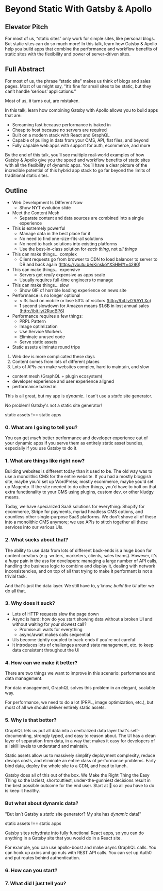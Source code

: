 # Beyond Static With Gatsby & Apollo

## Elevator Pitch

For most of us, “static sites” only work for simple sites, like personal blogs. But static sites can do so much more! In this talk, learn how Gatsby & Apollo help you build apps that combine the performance and workflow benefits of static sites with the flexibility and power of server-driven sites.

## Full Abstract

For most of us, the phrase “static site” makes us think of blogs and sales pages. Most of us might say, “It’s fine for small sites to be static, but they can’t handle ‘serious’ applications.”

Most of us, it turns out, are mistaken.

In this talk, learn how combining Gatsby with Apollo allows you to build apps that are:

-   Screaming fast because performance is baked in
-   Cheap to host because no servers are required
-   Built on a modern stack with React and GraphQL
-   Capable of pulling in data from your CMS, API, flat files, and beyond
-   Fully capable web apps with support for auth, ecommerce, and more

By the end of this talk, you’ll see multiple real-world examples of how Gatsby & Apollo give you the speed and workflow benefits of static sites with all the flexibility of dynamic apps. You’ll have a clear picture of the incredible potential of this hybrid app stack to go far beyond the limits of traditional static sites.

## Outline

-   Web Development Is Different Now
    -   Show NYT evolution slide
-   Meet the Content Mesh
    -   Separate content and data sources are combined into a single experience
-   This is extremely powerful
    -   Manage data in the best place for it
    -   No need to find one-size-fits-all solutions
    -   No need to hack solutions into existing platforms
    -   Use the best-in-class solution for _each thing_, not _all things_
-   This can make things... complex
    -   Client requests go from browser to CDN to load balancer to server to DB and back again (https://youtu.be/KinskoYXSHM?t=4280)
-   This can make things... expensive
    -   Servers get _really_ expensive as apps scale
    -   Usually requires full-time engineers to manage
-   This can make things... slow
    -   Show GIF of horrible loading experience on news site
-   Performance is no longer optional
    -   < 3s load on mobile or lose 53% of visitors (http://bit.ly/2RAYLXo)
    -   1 second slowdown for Amazon means $1.6B in lost annual sales (http://bit.ly/2RudBP6)
-   Performance requires a few things:
    -   PRPL Pattern
    -   Image optimization
    -   Use Service Workers
    -   Eliminate unused code
    -   Serve static assets
-   Static assets eliminate round trips

1. Web dev is more complicated these days
2. Content comes from lots of different places
3. Lots of APIs can make websites complex, hard to maintain, and slow

-   content mesh (GraphQL + plugin ecosystem)
-   developer experience and user experience aligned
-   performance baked in

This is all great, but my app is _dynamic_. I can't use a _static_ site generator.

No problem! Gatsby's not a static site generator!

static assets !== static apps

### 0. What am I going to tell you?

You can get _much_ better performance and developer experience out of your dynamic apps if you serve them as entirely static asset bundles, especially if you use Gatsby to do it.

### 1. What are things like right now?

Building websites is different today than it used to be. The old way was to use a monolithic CMS for the entire website. If you had a mostly bloggish site, maybe you'd set up WordPress; mostly ecommerce, maybe you'd set up Magento. If the site needed to do other things, you'd have to bolt on that extra functionality to your CMS using plugins, custom dev, or other kludgy means.

Today, we have specialized SaaS solutions for everything: Shopify for ecommerce, Stripe for payments, myriad headless CMS options, and countless other single-purpose SaaS platforms. We don't shove all of these into a monolithic CMS anymore; we use APIs to stitch together all these services into our various UIs.

### 2. What sucks about that?

The ability to use data from lots of different back-ends is a huge boon for content creators (e.g. writers, marketers, clients, sales teams). However, it's a _huge_ pain in the ass for developers: managing a large number of API calls, handling the business logic to combine and display it, dealing with network inconsistencies, and on top of all that trying to make it performant is not a trivial task.

And that's just the data layer. We still have to, y'know, _build the UI_ after we do all that.

### 3. Why does it suck?

-   Lots of HTTP requests slow the page down
-   Async is hard: how do you start showing data without a broken UI and without waiting for your slowest call?
    -   Promise.all waits for everything
    -   async/await makes calls sequential
-   UIs become tightly coupled to back-ends if you're not careful
-   It introduces lots of challenges around state management, etc. to keep data consistent throughout the UI

### 4. How can we make it better?

There are two things we want to improve in this scenario: performance and data management.

For data management, GraphQL solves this problem in an elegant, scalable way.

For performance, we need to do a lot (PRPL, image optimization, etc.), but most of all we should deliver entirely static assets.

### 5. Why is that better?

GraphQL lets us put all data into a centralized data layer that's self-documenting, strongly typed, and easy to reason about. The UI has a clean layer of separation from data, in a way that makes it easy for developers of all skill levels to understand and maintain.

Static assets allow us to massively simplify deployment complexity, reduce devops costs, and eliminate an entire class of performance problems. Early bind data, deploy the whole site to a CDN, and head to lunch.

Gatsby does all of this out of the box. We Make the Right Thing the Easy Thing so the laziest, shortcuttiest, under-the-gunniest decisions result in the best possible outcome for the end user. Start at 💯 so all you have to do is keep it healthy.

### But what about dynamic data?

"But isn’t Gatsby a _static_ site generator? My site has _dynamic_ data!"

static assets !== static apps

Gatsby sites rehydrate into fully functional React apps, so you can do anything in a Gatsby site that you would do in a React site.

For example, you can use apollo-boost and make async GraphQL calls. You can hook up axios and go nuts with REST API calls. You can set up Auth0 and put routes behind authentication.

### 6. How can you start?

### 7. What did I just tell you?
